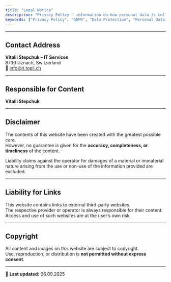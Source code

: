 ```yaml
---
title: "Legal Notice"
description: "Privacy Policy – information on how personal data is collected, processed, and protected on this website."
keywords: ["Privacy Policy", "GDPR", "Data Protection", "Personal Data Switzerland"]
---
```


---

## Contact Address
**Vitalii Stepchuk – IT Services**  
8730 Uznach, Switzerland  
📧 [info@it.topli.ch](mailto:info@it.topli.ch)

---

## Responsible for Content
**Vitalii Stepchuk**

---

## Disclaimer
The contents of this website have been created with the greatest possible care.  
However, no guarantee is given for the **accuracy, completeness, or timeliness** of the content.  

Liability claims against the operator for damages of a material or immaterial nature arising from the use or non-use of the information provided are excluded.  

---

## Liability for Links
This website contains links to external third-party websites.  
The respective provider or operator is always responsible for their content.  
Access and use of such websites are at the user’s own risk.  

---

## Copyright
All content and images on this website are subject to copyright.  
Use, reproduction, or distribution is **not permitted without express consent**.  

---

📌 **Last updated:** 06.09.2025

